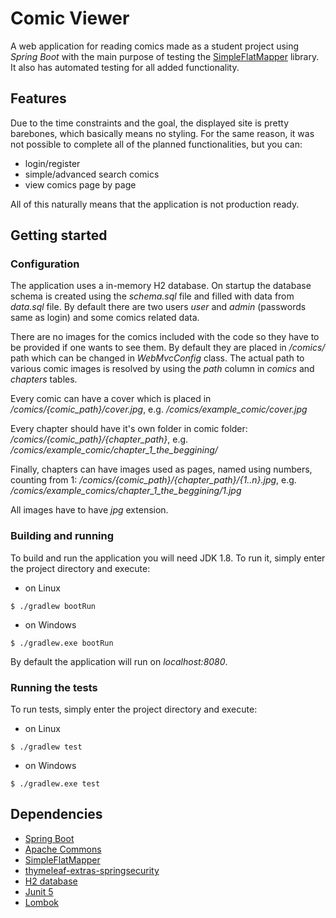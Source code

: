 # Comic Viewer
A web application for reading comics made as a student project using *Spring Boot* with the main purpose of testing the [SimpleFlatMapper](https://github.com/arnaudroger/SimpleFlatMapper) library. It also has automated testing for all added functionality.

## Features
Due to the time constraints and the goal, the displayed site is pretty barebones, which basically means no styling.
For the same reason, it was not possible to complete all of the planned functionalities, but you can:
  * login/register
  * simple/advanced search comics
  * view comics page by page

All of this naturally means that the application is not production ready.

## Getting started
### Configuration
The application uses a in-memory H2 database. On startup the database schema is created using the *schema.sql* file and filled with data from *data.sql* file.
By default there are two users *user* and *admin* (passwords same as login) and some comics related data.

There are no images for the comics included with the code so they have to be provided if one wants to see them.
By default they are placed in */comics/* path which can be changed in *WebMvcConfig* class.
The actual path to various comic images is resolved by using the *path* column in *comics* and *chapters* tables.

Every comic can have a cover which is placed in */comics/{comic_path}/cover.jpg*, e.g. */comics/example_comic/cover.jpg*

Every chapter should have it's own folder in comic folder: */comics/{comic_path}/{chapter_path}*, e.g. */comics/example_comic/chapter_1_the_beggining/*

Finally, chapters can have images used as pages, named using numbers, counting from 1: */comics/{comic_path}/{chapter_path}/{1..n}.jpg*, e.g. */comics/example_comics/chapter_1_the_beggining/1.jpg*

All images have to have *jpg* extension.

### Building and running
To build and run the application you will need JDK 1.8.
To run it, simply enter the project directory and execute:
  * on Linux

```
$ ./gradlew bootRun
```
  * on Windows

```
$ ./gradlew.exe bootRun
```

By default the application will run on *localhost:8080*.

### Running the tests
To run tests, simply enter the project directory and execute:
  * on Linux

```
$ ./gradlew test
```
  * on Windows

```
$ ./gradlew.exe test
```

## Dependencies
  * [Spring Boot](https://github.com/spring-projects/spring-boot)
  * [Apache Commons](https://github.com/apache/commons-lang)
  * [SimpleFlatMapper](https://github.com/arnaudroger/SimpleFlatMapper)
  * [thymeleaf-extras-springsecurity](https://github.com/thymeleaf/thymeleaf-extras-springsecurity)
  * [H2 database](https://github.com/h2database/h2database)
  * [Junit 5](https://github.com/junit-team/junit5)
  * [Lombok](https://github.com/rzwitserloot/lombok)
